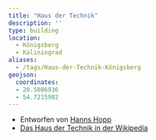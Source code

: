 ```yaml
---
title: "Haus der Technik"
description: ''
type: building
location:
  - Königsberg
  - Kaliningrad
aliases:
  - /tags/Haus-der-Technik-Königsberg
geojson:
  coordinates:
  - 20.5086936
  - 54.7215982
---
```


* Entworfen von [Hanns Hopp](/tags/Hans-Hopp)
* [Das Haus der Technik in der Wikipedia](https://de.wikipedia.org/wiki/Haus_der_Technik_(K%C3%B6nigsberg))
